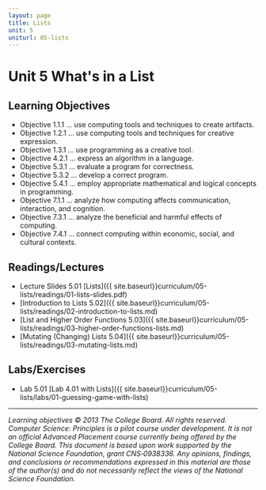 ```yaml
---
layout: page
title: Lists
unit: 5
uniturl: 05-lists
---
```



Unit 5 What's in a List
========================


Learning Objectives
-------------------
 * Objective 1.1.1 … use computing tools and techniques to create artifacts.
 * Objective 1.2.1 … use computing tools and techniques for creative expression.
 * Objective 1.3.1 … use programming as a creative tool.
 * Objective 4.2.1 … express an algorithm in a language.
 * Objective 5.3.1 … evaluate a program for correctness.
 * Objective 5.3.2 … develop a correct program.
 * Objective 5.4.1 … employ appropriate mathematical and logical concepts in programming.
 * Objective 7.1.1 … analyze how computing affects communication, interaction, and cognition.
 * Objective 7.3.1 … analyze the beneficial and harmful effects of computing.
 * Objective 7.4.1 … connect computing within economic, social, and cultural contexts.



Readings/Lectures
-----------------
 * Lecture Slides 5.01 [Lists]({{ site.baseurl}}curriculum/05-lists/readings/01-lists-slides.pdf)
 * [Introduction to Lists 5.02]({{ site.baseurl}}curriculum/05-lists/readings/02-introduction-to-lists.md)
 * [List and Higher Order Functions 5.03]({{ site.baseurl}}curriculum/05-lists/readings/03-higher-order-functions-lists.md)
 * [Mutating (Changing) Lists 5.04]({{ site.baseurl}}curriculum/05-lists/readings/03-mutating-lists.md)


Labs/Exercises
--------------
 * Lab 5.01 [Lab 4.01 with Lists]({{ site.baseurl}}curriculum/05-lists/labs/01-guessing-game-with-lists)

---
*Learning objectives © 2013 The College Board. All rights reserved. Computer Science: Principles is a pilot course under development. It is not an official Advanced Placement course currently being offered by the College Board. This document is based upon work supported by the National Science Foundation, grant CNS‐0938336. Any opinions, findings, and conclusions or recommendations expressed in this material are those of the author(s) and do not necessarily reflect the views of the National Science Foundation.*


